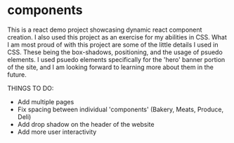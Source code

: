 # components
This is a react demo project showcasing dynamic react component creation. I also used this project as an exercise for my abilities in CSS.
What I am most proud of with this project are some of the little details I used in CSS. These being the box-shadows, positioning, and the usage of psuedo elements.
I used psuedo elements specifically for the 'hero' banner portion of the site, and I am looking forward to learning more about them in the future.

THINGS TO DO:

- Add multiple pages
- Fix spacing between individual 'components' (Bakery, Meats, Produce, Deli)
- Add drop shadow on the header of the website
- Add more user interactivity
